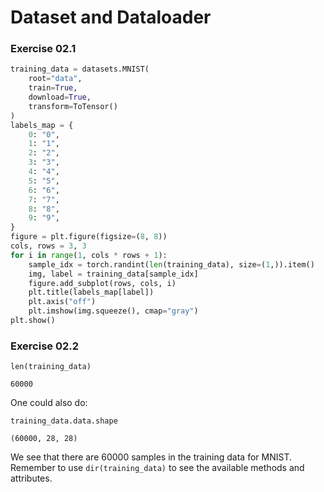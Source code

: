 # Dataset and Dataloader

### Exercise 02.1

```python
training_data = datasets.MNIST(
    root="data",
    train=True,
    download=True,
    transform=ToTensor()
)
labels_map = {
    0: "0",
    1: "1",
    2: "2",
    3: "3",
    4: "4",
    5: "5",
    6: "6",
    7: "7",
    8: "8",
    9: "9",
}
figure = plt.figure(figsize=(8, 8))
cols, rows = 3, 3
for i in range(1, cols * rows + 1):
    sample_idx = torch.randint(len(training_data), size=(1,)).item()
    img, label = training_data[sample_idx]
    figure.add_subplot(rows, cols, i)
    plt.title(labels_map[label])
    plt.axis("off")
    plt.imshow(img.squeeze(), cmap="gray")
plt.show()
```

### Exercise 02.2

```
len(training_data)
```
```
60000
```

One could also do:

```
training_data.data.shape
```
```
(60000, 28, 28)
```

We see that there are 60000 samples in the training data for MNIST. Remember to use `dir(training_data)` to see the available methods and attributes.
